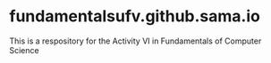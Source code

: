 # fundamentalsufv.github.sama.io

This is a respository for the Activity VI in Fundamentals of Computer Science 